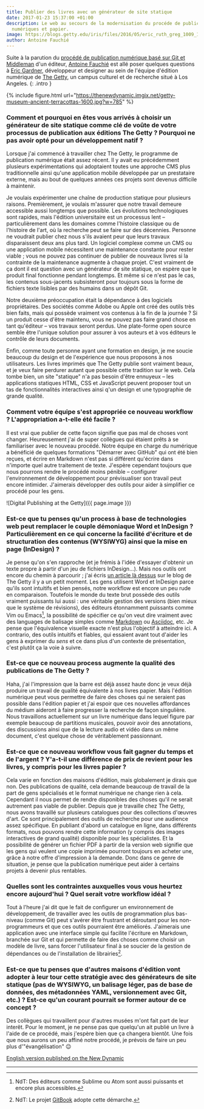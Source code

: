 ```yaml
---
title: Publier des livres avec un générateur de site statique
date: 2017-01-23 15:37:00 +01:00
description: Le web au secours de la modernisation du procéde de publication de livres
  numériques et papier.
image: https://blogs.getty.edu/iris/files/2016/05/eric_ruth_greg_1009_1200.jpg
author: Antoine Fauchié
---
```


Suite à la parution du [procédé de publication numérique basé sur Git et
Middleman](http://blogs.getty.edu/iris/an-editors-view-of-digital-publishing/)
d'un éditeur, [Antoine Fauchié](https://www.quaternum.net/) est allé poser
quelques questions à [Eric Gardner](http://egardner.github.io/), développeur et
designer au sein de l'équipe d'édition numérique de [The
Getty](https://getty.edu/), un campus culturel et de recherche situé à Los
Angeles.
{: .intro }

{% include figure.html url="https://thenewdynamic.imgix.net/getty-museum-ancient-terracottas-1600.jpg?w=785"
%}

### Comment et pourquoi en êtes vous arrivés à choisir un générateur de site statique comme clé de voûte de votre processus de publication aux éditions The Getty ? Pourquoi ne pas avoir opté pour un développement natif ?

Lorsque j'ai commencé à travailler chez The Getty, le programme de publication
numérique était assez récent. Il y avait eu précédemment plusieurs
expérimentations qui adoptaient toutes une approche CMS plus traditionnelle
ainsi qu'une application mobile développée par un prestataire externe, mais au
bout de quelques années ces projets sont devenus difficile à maintenir.

Je voulais expérimenter une chaîne de production statique pour plusieurs
raisons. Premièrement, je voulais m'assurer que notre travail demeure accessible
aussi longtemps que possible. Les évolutions technologiques sont rapides, mais
l'édition universitaire est un processus lent – particulièrement dans les
domaines comme l'histoire classique ou de l'histoire de l'art, où la recherche
peut se faire sur des décennies. Personne ne voudrait publier chez nous s'ils
avaient peur que leurs travaux disparaissent deux ans plus tard. Un logiciel
complexe comme un CMS ou une application mobile nécessitent une maintenance
constante pour rester viable ; vous ne pouvez pas continuer de publier de
nouveaux livres si la contrainte de la maintenance augmente à chaque projet.
C'est vraiment de ça dont il est question avec un générateur de site statique,
on espère que le produit final fonctionne pendant longtemps. Et même si ce n'est
pas le cas, les contenus sous-jacents subsisteront pour toujours sous la forme
de fichiers texte lisibles par des humains dans un dépôt Git.

Notre deuxième préoccupation était la dépendance à des logiciels propriétaires.
Des sociétés comme Adobe ou Apple ont créé des outils très bien faits, mais qui
possède vraiment vos contenus à la fin de la journée ? Si un produit cesse
d'être maintenu, vous ne pouvez pas faire grand chose en tant qu'éditeur – vos
travaux seront perdus. Une plate-forme open source semble être l'unique solution
pour assurer à vos auteurs et à vos éditeurs le contrôle de leurs documents.

Enfin, comme toute personne ayant une formation en design, je me soucie beaucoup
du design et de l'expérience que nous proposons à nos utilisateurs. Les livres
imprimés que The Getty publie sont vraiment beaux, et je veux faire perdurer
autant que possible cette tradition sur le web. Cela tombe bien, un site
"statique" n'a pas besoin d'être ennuyeux – les applications statiques HTML, CSS
et JavaScript peuvent proposer tout un tas de fonctionnalités interactives ainsi
q'un design et une typographie de grande qualité.

### Comment votre équipe s'est appropriée ce nouveau workflow ? L'appropriation a-t-elle été facile ?

Il est vrai que publier de cette façon signifie que pas mal de choses vont
changer. Heureusement j'ai de super collègues qui étaient prêts à se
familiariser avec le nouveau procédé. Notre équipe en charge du numérique a
bénéficié de quelques formations "Démarrer avec GitHub" qui ont été bien reçues,
et écrire en Markdown n'est pas si différent qu'écrire dans n'importe quel autre
traitement de texte. J'espère cependant toujours que nous pourrons rendre le
procédé moins pénible – configurer l'environnement de développement pour
prévisualiser son travail peut encore intimider. J'aimerais développer des
outils pour aider à simplifier ce procédé pour les gens.

![Digital Publishing at the Getty]({{ page.image }})

### Est-ce que tu penses qu'un process à base de technologies web peut remplacer le couple démoniaque Word et InDesign ? Particulièrement en ce qui concerne la facilité d'écriture et de structuration des contenus (WYSIWYG) ainsi que la mise en page (InDesign) ?

Je pense qu'on s'en rapproche (et je frémis à l'idée d'essayer d'obtenir un
texte propre à partir d'un jeu de fichiers InDesign…). Mais nos outils ont
encore du chemin à parcourir ; j'ai écris [un article là
dessus](http://blogs.getty.edu/iris/digital-publishing-needs-new-tools/) sur le
blog de The Getty il y a un petit moment. Les gens utilisent Word et InDesign
parce qu'ils sont intuitifs et bien pensés, notre workflow est encore un peu
rude en comparaison. Toutefois le monde du texte brut possède des outils
vraiment puissants lui aussi : une véritable gestion des versions (bien mieux
que le système de révisions), des éditeurs étonnamment puissants comme Vim ou
Emacs[^1], la possibilité de spécifier ce qu'on veut dire vraiment avec des
languages de balisage simples comme
[Markdown](https://learnxinyminutes.com/docs/fr-fr/markdown/) ou
[Asciidoc](https://learnxinyminutes.com/docs/asciidoc/), etc. Je pense que
l'équivalence visuelle exacte n'est plus l'objectif à atteindre ici. A
contrario, des outils intuitifs et fiables, qui essaient avant tout d'aider les
gens à exprimer du _sens_ et ce dans plus d'un contexte de présentation, c'est
plutôt ça la voie à suivre.

### Est-ce que ce nouveau process augmente la qualité des publications de The Getty ?

Haha, j'ai l'impression que la barre est déjà assez haute donc je veux déjà
produire un travail de qualité équivalente à nos livres papier. Mais l'édition
numérique peut vous permettre de faire des choses qui ne seraient pas possible
dans l'édition papier et j'ai espoir que ces nouvelles affordances du médium
aideront à faire progresser la recherche de façon singulière. Nous travaillons
actuellement sur un livre numérique dans lequel figure par exemple beaucoup de
partitions musicales, pouvoir avoir des annotations, des discussions ainsi que
de la lecture audio et vidéo dans un même document, c'est quelque chose de
véritablement passionnant.

### Est-ce que ce nouveau workflow vous fait gagner du temps et de l'argent ? Y'a-t-il une différence de prix de revient pour les livres, y compris pour les livres papier ?

Cela varie en fonction des maisons d'édition, mais globalement je dirais que
non. Des publications de qualité, cela demande beaucoup de travail de la part de
gens spécialisés et le format numérique ne change rien à cela. Cependant il nous
permet de rendre disponibles des choses qu'il ne serait autrement pas viable de
publier. Depuis que je travaille chez The Getty, nous avons travaillé sur
plusieurs catalogues pour des collections d'œuvres d'art. Ce sont principalement
des outils de recherche pour une audience assez spécifique. En publiant d'abord
un catalogue en ligne, dans différents formats, nous pouvons rendre cette
information (y compris des images interactives de grand qualité) disponible pour
les spécialistes. Et la possibilité de générer un fichier PDF à partir de la
version web signifie que les gens qui veulent une copie imprimée pourront
toujours en acheter une, grâce à notre offre d'impression à la demande. Donc
dans ce genre de situation, je pense que la publication numérique peut aider à
certains projets à devenir plus rentables.

### Quelles sont les contraintes auxquelles vous vous heurtez encore aujourd'hui ? Quel serait votre workflow idéal ?

Tout à l'heure j'ai dit que le fait de configurer un environnement de
développement, de travailler avec les outils de programmation plus bas-niveau
(comme Git) peut s'avérer être frustrant et déroutant pour les non-programmeurs
et que ces outils pourraient être améliorés. J'aimerais une application avec une
interface simple qui facilite l'écriture en Markdown, branchée sur Git et qui
permette de faire des choses comme choisir un modèle de livre, sans forcer
l'utilisateur final à se soucier de la gestion de dépendances ou de
l'installation de librairies[^2].

### Est-ce que tu penses que d'autres maisons d'édition vont adopter à leur tour cette stratégie avec des générateurs de site statique (pas de WYSIWYG, un balisage léger, pas de base de données, des métadonnées YAML, versionnement avec Git, etc.) ? Est-ce qu'un courant pourrait se former autour de ce concept ?

Des collègues qui travaillent pour d'autres musées m'ont fait part de leur
interêt. Pour le moment, je ne pense pas que quelqu'un ait publié un livre à
l'aide de ce procédé, mais j'espère bien que ça changera bientôt. Une fois que
nous aurons un peu affiné notre procédé, je prévois de faire un peu plus
d'"évangélisation" 😉

[English version published on the New Dynamic](https://www.thenewdynamic.org/article/2017/01/26/interview-with-eric-gardner-getty/)

---

[^1]: NdT: Des éditeurs comme Sublime ou Atom sont aussi puissants et encore plus accessibles.

[^2]: NdT: Le projet [GitBook](https://www.gitbook.com) adopte cette démarche.

